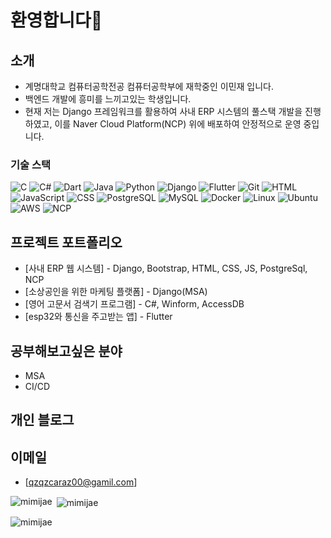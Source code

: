 # 환영합니다👋

## 소개
- 계명대학교 컴퓨터공학전공 컴퓨터공학부에 재학중인 이민재 입니다.
- 백엔드 개발에 흥미를 느끼고있는 학생입니다.
- 현재 저는 Django 프레임워크를 활용하여 사내 ERP 시스템의 풀스택 개발을 진행하였고, 이를 Naver Cloud Platform(NCP) 위에 배포하여 안정적으로 운영 중입니다.



### 기술 스택
![C](https://img.shields.io/badge/-C-00599C?style=flat&logo=c&logoColor=white)
![C#](https://img.shields.io/badge/-CSharp-239120?style=flat&logo=c-sharp&logoColor=white)
![Dart](https://img.shields.io/badge/-Dart-0175C2?style=flat&logo=dart&logoColor=white)
![Java](https://img.shields.io/badge/-Java-007396?style=flat&logo=java&logoColor=white)
![Python](https://img.shields.io/badge/-Python-3776AB?style=flat&logo=python&logoColor=white)
![Django](https://img.shields.io/badge/-Django-092E20?style=flat&logo=django&logoColor=white)
![Flutter](https://img.shields.io/badge/-Flutter-02569B?style=flat&logo=flutter&logoColor=white)
![Git](https://img.shields.io/badge/-Git-F05032?style=flat&logo=git&logoColor=white)
![HTML](https://img.shields.io/badge/-HTML-E34F26?style=flat&logo=html5&logoColor=white)
![JavaScript](https://img.shields.io/badge/-JavaScript-F7DF1E?style=flat&logo=javascript&logoColor=black)
![CSS](https://img.shields.io/badge/-CSS-1572B6?style=flat&logo=css3&logoColor=white)
![PostgreSQL](https://img.shields.io/badge/-PostgreSQL-336791?style=flat&logo=postgresql&logoColor=white)
![MySQL](https://img.shields.io/badge/-MySQL-4479A1?style=flat&logo=mysql&logoColor=white)
![Docker](https://img.shields.io/badge/-Docker-2496ED?style=flat&logo=docker&logoColor=white)
![Linux](https://img.shields.io/badge/-Linux-FCC624?style=flat&logo=linux&logoColor=black)
![Ubuntu](https://img.shields.io/badge/-Ubuntu-E95420?style=flat&logo=ubuntu&logoColor=white)
![AWS](https://img.shields.io/badge/-AWS-232F3E?style=flat&logo=amazon-aws&logoColor=white)
![NCP](https://img.shields.io/badge/-NCP-03C75A?style=flat&logo=naver&logoColor=white)


## 프로젝트 포트폴리오
- [사내 ERP 웹 시스템] - Django, Bootstrap, HTML, CSS, JS, PostgreSql, NCP
- [소상공인을 위한 마케팅 플랫폼] - Django(MSA)
- [영어 고문서 검색기 프로그램] - C#, Winform, AccessDB
- [esp32와 통신을 주고받는 앱] - Flutter
  
## 공부해보고싶은 분야
- MSA
- CI/CD

## 개인 블로그


## 이메일
- [qzqzcaraz00@gamil.com]

<p><img align="left" src="https://github-readme-stats.vercel.app/api/top-langs?username=mimijae&show_icons=true&theme=radical&locale=en&layout=compact" alt="mimijae" /></p>

<p>&nbsp;<img align="center" src="https://github-readme-stats.vercel.app/api?username=mimijae&show_icons=true&theme=radical&locale=en" alt="mimijae" /></p>

<p><img align="center" src="https://github-readme-streak-stats.herokuapp.com/?user=mimijae&theme=dark" alt="mimijae" /></p>
